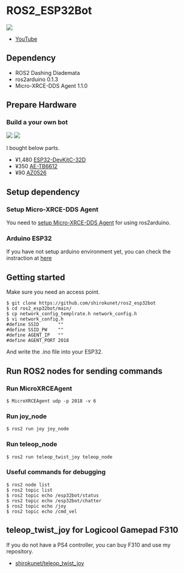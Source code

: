 # ROS2_ESP32Bot

![](https://lh3.googleusercontent.com/x5sKEv_RQhGm5qCC-zDFmF9Mf-7K5WzPjpGSWVuvPcdpRqZMKhRcK4JSG6n6v8DPT4hlyWjmBaCpWVXGSWsfrTU7P2oyu0X9WnevnFgQllUyaeGwhWExFSdQxrCVoln-JorZiDvM0A)
* [YouTube](https://www.youtube.com/watch?v=GBBcU8ohSVk)


## Dependency
- ROS2 Dashing Diademata
- ros2arduino 0.1.3
- Micro-XRCE-DDS Agent 1.1.0


## Prepare Hardware
### Build a your own bot
![](https://lh3.googleusercontent.com/_o8eYCek_wowWPqUyYcPlmgHZn2wdGjSYvckrcphoX2S8vozcttgKcpMYjJiTP1c8CLWG5Jg9PYTrsglpluo8gLecdKokHnP2urr8xbRPvxMWnNKt2HccLtOOUYphPJwwXdrCl_9xA)
![](https://lh3.googleusercontent.com/9dfobosXR7634ZKSsShJRUWD1uWRhtWJeT9GQ9RfxwCcWsK9J1JGwb6dlRg55y0pI-ZnMj4JBSxdQmKjgZJorxQf4oPs5a-GDD7l-d0fWv8GaHBYe6hCg3x1gJmyMPq3uXyvJGptEA)

I bought below parts.
- ¥1,480 [ESP32-DevKitC-32D](http://akizukidenshi.com/catalog/g/gM-13628/)
- ¥350 [AE-TB6612](http://akizukidenshi.com/catalog/g/gK-11219/)
- ¥90 [AZ0526](http://akizukidenshi.com/catalog/g/gP-04303/)


## Setup dependency
### Setup Micro-XRCE-DDS Agent
You need to [setup Micro-XRCE-DDS Agent](https://github.com/ROBOTIS-GIT/ros2arduino#version-specific-dependencies) for using ros2arduino.

### Arduino ESP32
If you have not setup arduino environment yet, you can check the instraction at [here](https://github.com/espressif/arduino-esp32#installation-instructions)


## Getting started
Make sure you need an access point.
```
$ git clone https://github.com/shirokunet/ros2_esp32bot
$ cd ros2_esp32bot/main/
$ cp network_config_templrate.h network_config.h
$ vi network_config.h
#define SSID       ""
#define SSID_PW    ""
#define AGENT_IP   ""
#define AGENT_PORT 2018
```
And write the .ino file into your ESP32.


## Run ROS2 nodes for sending commands
### Run MicroXRCEAgent
```
$ MicroXRCEAgent udp -p 2018 -v 6
```

### Run joy_node
```
$ ros2 run joy joy_node
```

### Run teleop_node
```
$ ros2 run teleop_twist_joy teleop_node
```

### Useful commands for debugging
```
$ ros2 node list
$ ros2 topic list
$ ros2 topic echo /esp32bot/status
$ ros2 topic echo /esp32bot/chatter
$ ros2 topic echo /joy
$ ros2 topic echo /cmd_vel
```


## teleop_twist_joy for Logicool Gamepad F310
If you do not have a PS4 controller, you can buy F310 and use my repository. 
- [shirokunet/teleop_twist_joy](https://github.com/shirokunet/teleop_twist_joy)
